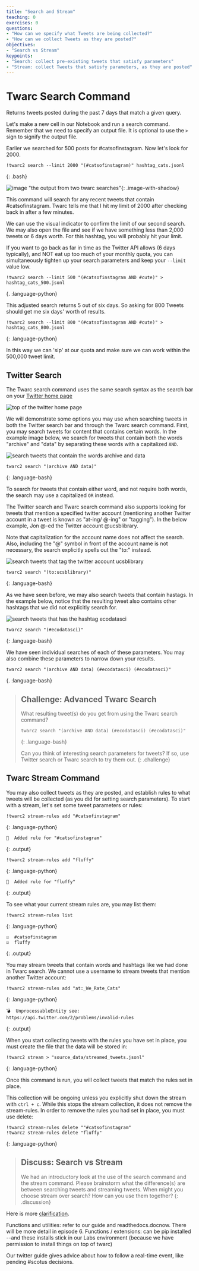 ```yaml
---
title: "Search and Stream"
teaching: 0
exercises: 0
questions:
- "How can we specify what Tweets are being collected?"
- "How can we collect Tweets as they are posted?"
objectives:
- "Search vs Stream"
keypoints:
- "Search: collect pre-existing tweets that satisfy parameters"
- "Stream: collect Tweets that satisfy parameters, as they are posted"
---
```


# Twarc Search Command

Returns tweets posted during the past 7 days that match a given query.

Let's make a new cell in our Notebook and run a search command. Remember that
we need to specify an output file. It is optional to use the `>` sign to signify the output file.

Earlier we searched for 500 posts for #catsofinstagram. Now let's look for 2000.

~~~
!twarc2 search --limit 2000 "(#catsofinstagram)" hashtag_cats.jsonl
~~~
{: .bash}

![image "the output from two twarc searches"](../fig/cats.png){: .image-with-shadow}

This command will search for any recent tweets that contain #catsofinstagram. Twarc tells me that I hit 
my limit of 2000 after checking back in after a few minutes.

We can use the visual indicator to confirm the limit of our second search. We may also open the file 
and see if we have something less than 2,000 tweets or 6 days worth. For this hashtag, you will
probably hit your limit.

If you want to go back as far in time as the Twitter API allows (6 days typically),
and NOT eat up too much of your monthly quota, 
you can simultaneously tighten up your search parameters and keep your `--limit` value low.

~~~
!twarc2 search --limit 500 "(#catsofinstagram AND #cute)" > hashtag_cats_500.jsonl
~~~
{. :language-python}

This adjusted search returns 5 out of six days. So asking for 800 Tweets should get me six days' worth 
of results.

~~~
!twarc2 search --limit 800 "(#catsofinstagram AND #cute)" > hashtag_cats_800.jsonl
~~~
{: .language-python}

In this way we can 'sip' at our quota and make sure we can work within the 500,000 tweet limit.

## Twitter Search

The Twarc search command uses the same search syntax as the search bar on your [Twitter home page](https://twitter.com/home)

![top of the twitter home page](../fig/twitter_search.png)

We will demonstrate some options you may use when searching tweets in both the Twitter search bar and 
through the Twarc search command. First, you may search tweets for content that contains certain words. 
In the example image below, we search for tweets that contain both the words "archive" and "data" by 
separating these words with a capitalized `AND`.

![search tweets that contain the words archive and data](../fig/twitter-search-words.png)

~~~
twarc2 search "(archive AND data)"
~~~
{: .language-bash}

To search for tweets that contain either word, and not require both words, the search may use a capitalized `OR` instead.

The Twitter search and Twarc search command also supports looking for tweets that mention a specified twitter account (mentioning another Twitter account in a tweet is known as "at-ing/ @-ing" or "tagging"). In the below example, Jon @-ed the Twitter account @ucsblibrary.

Note that capitalization for the account name does not affect the search.  Also, including the "@" symbol in front of the account name is not necessary, the search explicitly spells out the "to:" instead.

![search tweets that tag the twitter account ucsblibrary](../fig/twitter-search-at.png)

~~~
twarc2 search "(to:ucsblibrary)"
~~~
{: .language-bash}

As we have seen before, we may also search tweets that contain hastags. In the example below, notice that the resulting tweet also contains other hashtags that we did not explicitly search for.

![search tweets that has the hashtag ecodatasci](../fig/twitter-search-hashtags.png)

~~~
twarc2 search "(#ecodatasci)"
~~~
{: .language-bash}

We have seen individual searches of each of these parameters. You may also combine these parameters to narrow down your results.

~~~
twarc2 search "(archive AND data) (#ecodatasci) (#ecodatasci)"
~~~
{. :language-bash}

> ## Challenge: Advanced Twarc Search
>
> What resulting tweet(s) do you get from using the Twarc search command?
> ~~~
> twarc2 search "(archive AND data) (#ecodatasci) (#ecodatasci)"
> ~~~
> {: .language-bash}
>
> Can you think of interesting search parameters for tweets?  If so, use Twitter search
> or Twarc search to try them out.
{: .challenge}

## Twarc Stream Command

You may also collect tweets as they are posted, and establish rules to what tweets will be collected (as you did for setting search parameters). To start with a stream, let's set some tweet parameters or rules:

~~~
!twarc2 stream-rules add "#catsofinstagram"
~~~
{: .language-python}

~~~
🚀  Added rule for "#catsofinstagram"
~~~
{: .output}

~~~
!twarc2 stream-rules add "fluffy"
~~~
{: .language-python}

~~~
🚀  Added rule for "fluffy"
~~~
{: .output}

To see what your current stream rules are, you may list them:

~~~
!twarc2 stream-rules list
~~~
{: .language-python}

~~~
☑  #catsofinstagram
☑  fluffy
~~~
{: .output}

You may stream tweets that contain words and hashtags like we had done in Twarc search. We cannot use a username to stream tweets that mention another Twitter account:

~~~
!twarc2 stream-rules add "at:_We_Rate_Cats"
~~~
{: .language-python}

~~~
💣  UnprocessableEntity see: https://api.twitter.com/2/problems/invalid-rules
~~~
{: .output}

When you start collecting tweets with the rules you have set in place, you must create the file that the data will be stored in:

~~~
!twarc2 stream > "source_data/streamed_tweets.jsonl"
~~~
{: .language-python}

Once this command is run, you will collect tweets that match the rules set in place.

This collection will be ongoing unless you explicitly shut down the stream with `ctrl + c`. While this stops the stream collection, it does not remove the stream-rules. In order to remove the rules you had set in place, you must use delete:

~~~
!twarc2 stream-rules delete ""#catsofinstagram"
!twarc2 stream-rules delete "fluffy"
~~~
{: .language-python}

> ## Discuss: Search vs Stream
> We had an introductory look at the use of the search command and the stream command.
> Please brainstorm what the difference(s) are between searching tweets and streaming tweets.
> When might you choose stream over search? How can you use them together?
{: .discussion}

Here is more [clarification](https://scholarslab.github.io/learn-twarc/06-twarc-command-basics).

Functions and utilities: refer to our guide and readthedocs.docnow. There will be more detail in episode 6.
Functions / extensions: can be pip installed --and these installs stick in our Labs environment (because we
have permission to install things on top of twarc)

Our twitter guide gives advice about how to follow a real-time event, like pending #scotus decisions.
